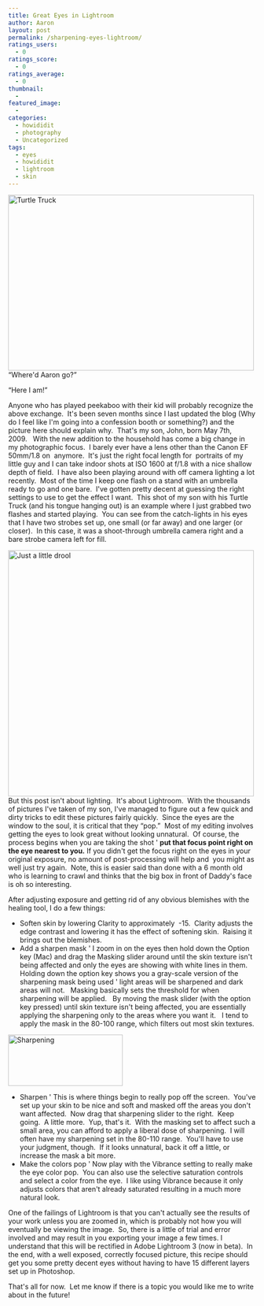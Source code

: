 ```yaml
---
title: Great Eyes in Lightroom
author: Aaron
layout: post
permalink: /sharpening-eyes-lightroom/
ratings_users:
  - 0
ratings_score:
  - 0
ratings_average:
  - 0
thumbnail:
  - 
featured_image:
  - 
categories:
  - howididit
  - photography
  - Uncategorized
tags:
  - eyes
  - howididit
  - lightroom
  - skin
---
```

[<img class="alignleft" src="http://blog.9minutesnooze.com/wp-content/uploads/2009/11/4059590636_9d39a0b5f2.jpg" alt="Turtle Truck" width="500" height="357" />][1]&#8220;Where'd Aaron go?&#8221;

&#8220;Here I am!&#8221;

Anyone who has played peekaboo with their kid will probably recognize the above exchange.  It's been seven months since I last updated the blog (Why do I feel like I'm going into a confession booth or something?) and the picture here should explain why.  That's my son, John, born May 7th, 2009.   With the new addition to the household has come a big change in my photographic focus.  I barely ever have a lens other than the Canon EF 50mm/1.8 on  anymore.  It's just the right focal length for  portraits of my little guy and I can take indoor shots at ISO 1600 at f/1.8 with a nice shallow depth of field.  I have also been playing around with off camera lighting a lot recently.  Most of the time I keep one flash on a stand with an umbrella ready to go and one bare.  I've gotten pretty decent at guessing the right settings to use to get the effect I want.  This shot of my son with his Turtle Truck (and his tongue hanging out) is an example where I just grabbed two flashes and started playing.  You can see from the catch-lights in his eyes that I have two strobes set up, one small (or far away) and one larger (or closer).  In this case, it was a shoot-through umbrella camera right and a bare strobe camera left for fill.

[<img class="alignright" src="http://blog.9minutesnooze.com/wp-content/uploads/2009/11/4012704032_4879633d91.jpg" alt="Just a little drool" width="500" height="500" />][2]But this post isn't about lighting.  It's about Lightroom.  With the thousands of pictures I've taken of my son, I've managed to figure out a few quick and dirty tricks to edit these pictures fairly quickly.  Since the eyes are the window to the soul, it is critical that they &#8220;pop.&#8221;  Most of my editing involves getting the eyes to look great without looking unnatural.  Of course, the process begins when you are taking the shot ' **put that focus point right on the eye nearest to you.** If you didn't get the focus right on the eyes in your original exposure, no amount of post-processing will help and  you might as well just try again.  Note, this is easier said than done with a 6 month old who is learning to crawl and thinks that the big box in front of Daddy's face is oh so interesting.

After adjusting exposure and getting rid of any obvious blemishes with the healing tool, I do a few things:

*   Soften skin by lowering Clarity to approximately  -15.  Clarity adjusts the edge contrast and lowering it has the effect of softening skin.  Raising it brings out the blemishes.
*   Add a sharpen mask ' I zoom in on the eyes then hold down the Option key (Mac) and drag the Masking slider around until the skin texture isn't being affected and only the eyes are showing with white lines in them.  Holding down the option key shows you a gray-scale version of the sharpening mask being used ' light areas will be sharpened and dark areas will not.   Masking basically sets the threshold for when sharpening will be applied.   By moving the mask slider (with the option key pressed) until skin texture isn't being affected, you are essentially applying the sharpening only to the areas where you want it.   I tend to apply the mask in the 80-100 range, which filters out most skin textures.
<img class="size-full wp-image-33 alignright" title="Sharpening" src="http://blog.9minutesnooze.com/wp-content/uploads/2009/11/Picture-2.png" alt="Sharpening" width="233" height="104" />

*   Sharpen ' This is where things begin to really pop off the screen.  You've set up your skin to be nice and soft and masked off the areas you don't want affected.  Now drag that sharpening slider to the right.  Keep going.  A little more.  Yup, that's it.  With the masking set to affect such a small area, you can afford to apply a liberal dose of sharpening.  I will often have my sharpening set in the 80-110 range.  You'll have to use your judgment, though.  If it looks unnatural, back it off a little, or increase the mask a bit more.
*   Make the colors pop ' Now play with the Vibrance setting to really make the eye color pop.  You can also use the selective saturation controls and select a color from the eye.  I like using Vibrance because it only adjusts colors that aren't already saturated resulting in a much more natural look.

One of the failings of Lightroom is that you can't actually see the results of your work unless you are zoomed in, which is probably not how you will eventually be viewing the image.  So, there is a little of trial and error involved and may result in you exporting your image a few times. I understand that this will be rectified in Adobe Lightroom 3 (now in beta).  In the end, with a well exposed, correctly focused picture, this recipe should get you some pretty decent eyes without having to have 15 different layers set up in Photoshop.

That's all for now.  Let me know if there is a topic you would like me to write about in the future!

<div class="addtoany_share_save_container addtoany_content_bottom">
  <div class="a2a_kit a2a_kit_size_32 addtoany_list a2a_target" id="wpa2a_9">
    <a class="a2a_button_facebook" href="http://www.addtoany.com/add_to/facebook?linkurl=http%3A%2F%2Fblog.9minutesnooze.com%2Fsharpening-eyes-lightroom%2F&linkname=Great%20Eyes%20in%20Lightroom" title="Facebook" rel="nofollow" target="_blank"></a><a class="a2a_button_twitter" href="http://www.addtoany.com/add_to/twitter?linkurl=http%3A%2F%2Fblog.9minutesnooze.com%2Fsharpening-eyes-lightroom%2F&linkname=Great%20Eyes%20in%20Lightroom" title="Twitter" rel="nofollow" target="_blank"></a><a class="a2a_button_google_plus" href="http://www.addtoany.com/add_to/google_plus?linkurl=http%3A%2F%2Fblog.9minutesnooze.com%2Fsharpening-eyes-lightroom%2F&linkname=Great%20Eyes%20in%20Lightroom" title="Google+" rel="nofollow" target="_blank"></a><a class="a2a_dd addtoany_share_save" href="https://www.addtoany.com/share_save"></a>
  </div>
</div>

 [1]: http://www.flickr.com/photos/aaronbbrown/4059590636/ "Turtle Truck by AaronBBrown, on Flickr"
 [2]: http://www.flickr.com/photos/aaronbbrown/4012704032/ "Just a little drool by AaronBBrown, on Flickr"
